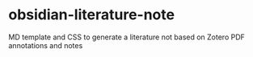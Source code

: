 # obsidian-literature-note
MD template and CSS to generate a literature not based on Zotero PDF annotations and notes
